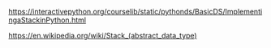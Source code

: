 https://interactivepython.org/courselib/static/pythonds/BasicDS/ImplementingaStackinPython.html

https://en.wikipedia.org/wiki/Stack_(abstract_data_type)

